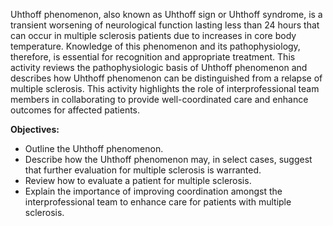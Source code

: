Uhthoff phenomenon, also known as Uhthoff sign or Uhthoff syndrome, is a transient worsening of neurological function lasting less than 24 hours that can occur in multiple sclerosis patients due to increases in core body temperature. Knowledge of this phenomenon and its pathophysiology, therefore, is essential for recognition and appropriate treatment. This activity reviews the pathophysiologic basis of Uhthoff phenomenon and describes how Uhthoff phenomenon can be distinguished from a relapse of multiple sclerosis. This activity highlights the role of interprofessional team members in collaborating to provide well-coordinated care and enhance outcomes for affected patients.

**Objectives:**
- Outline the Uhthoff phenomenon. 
- Describe how the Uhthoff phenomenon may, in select cases, suggest that further evaluation for multiple sclerosis is warranted. 
- Review how to evaluate a patient for multiple sclerosis. 
- Explain the importance of improving coordination amongst the interprofessional team to enhance care for patients with multiple sclerosis.